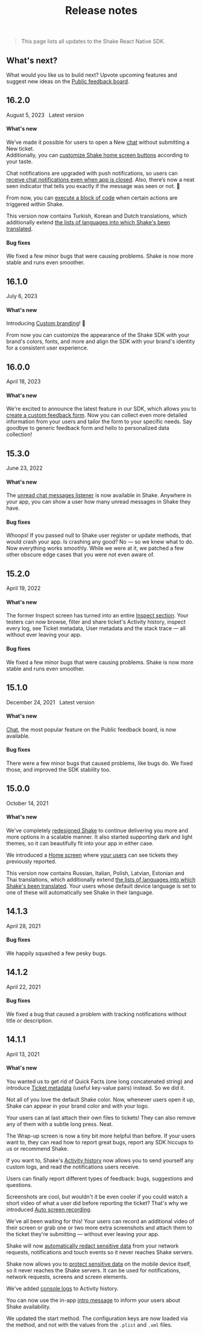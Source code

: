 ﻿---
id: releases
title: Release notes
---
>This page lists all updates to the Shake React Native SDK.

## What's next?

What would you like us to build next? Upvote upcoming features and suggest new ideas on the [Public feedback board](https://feedback.shakebugs.com/).

## 16.2.0
<span class="tag-button">August 5, 2023</span>&nbsp;&nbsp;
<span class="tag-button green-tag-button">Latest version</span>

#### What's new

We’ve made it possible for users to open a New [chat](/react/user-feedback/invoke) without submitting a New ticket.  
Additionally, you can [customize Shake home screen buttons](/react/configuration-and-data/home-screen) according to your taste.

Chat notifications are upgraded with push notifications, so users can [receive chat notifications even when app is closed](/react/users/chat#notifications).
Also, there’s now a neat seen indicator that tells you exactly if the message was seen or not. :rocket:

From now, you can  [execute a block of code](/react/configuration-and-data/callbacks) when certain actions are triggered within Shake.

This version now contains Turkish, Korean and Dutch translations, which additionally extend [the lists of languages into which Shake's been translated](https://help.shakebugs.com/en/articles/3392092-which-languages-has-shake-sdk-been-translated-to).

#### Bug fixes

We fixed a few minor bugs that were causing problems. Shake is now more stable and runs even smoother.

## 16.1.0
<span class="tag-button">July 6, 2023</span>&nbsp;&nbsp;

#### What's new

Introducing [Custom branding](/react/configuration-and-data/custom-branding)! 🎨️

From now you can customize the appearance of the Shake SDK with your brand's colors,
fonts, and more and align the SDK with your brand's identity for a consistent user experience.

## 16.0.0
<span class="tag-button">April 18, 2023</span>&nbsp;&nbsp;

#### What's new

We're excited to announce the latest feature in our SDK, which allows you to [create a custom feedback form](/react/configuration-and-data/custom-forms).
Now you can collect even more detailed information from your users and tailor the form to your specific needs.
Say goodbye to generic feedback form and hello to personalized data collection!

## 15.3.0
<span class="tag-button">June 23, 2022</span>&nbsp;&nbsp;

#### What's new
The [unread chat messages listener](/react/users/chat/#unread-messages) is now available in Shake. Anywhere in your app, you can show a user how many unread messages in Shake they have.

#### Bug fixes
Whoops! If you passed null to Shake user register or update methods, that would crash your app. Is crashing any good? No — so we knew what to do. Now everything works smoothly.
While we were at it, we patched a few other obscure edge cases that you were not even aware of. 


## 15.2.0
<span class="tag-button">April 19, 2022</span>&nbsp;&nbsp;

#### What's new
The former Inspect screen has turned into an entire [Inspect section](/react/shake-ui/inspect-section). Your testers can now browse, filter and share ticket's Activity history, inspect every log, see Ticket metadata, User metadata and the stack trace — all without ever leaving your app.

#### Bug fixes
We fixed a few minor bugs that were causing problems. Shake is now more stable and runs even smoother.

## 15.1.0
<span class="tag-button">December 24, 2021</span>&nbsp;&nbsp;
<span class="tag-button green-tag-button">Latest version</span>

#### What's new

[Chat](/react/shake-ui/chat-screen), the most popular feature on the Public feedback board, is now available.

#### Bug fixes

There were a few minor bugs that caused problems, like bugs do. We fixed those, and improved the SDK stability too.


## 15.0.0
<span class="tag-button">October 14, 2021</span>&nbsp;&nbsp;

#### What's new

We've completely [redesigned Shake](/react/shake-ui/home-screen) to continue delivering you more and more options in a scalable manner.
It also started supporting dark and light themes, so it can beautifully fit into your app in either case.

We introduced a [Home screen](/react/shake-ui/home-screen) where [your users](/react/users/overview) can see tickets they previously reported.

This version now contains Russian, Italian, Polish, Latvian, Estonian and Thai translations, which additionally extend [the lists of languages into which Shake's been translated](https://help.shakebugs.com/en/articles/3392092-which-languages-has-shake-sdk-been-translated-to). 
Your users whose default device language is set to one of these will automatically see Shake in their language.


## 14.1.3
<span class="tag-button">April 28, 2021</span>&nbsp;&nbsp;

#### Bug fixes

We happily squashed a few pesky bugs.


## 14.1.2
<span class="tag-button">April 22, 2021</span>&nbsp;&nbsp;

#### Bug fixes

We fixed a bug that caused a problem with tracking notifications without title or description.


## 14.1.1
<span class="tag-button">April 13, 2021</span>&nbsp;&nbsp;

#### What's new

You wanted us to get rid of Quick Facts (one long concatenated string)
and introduce [Ticket metadata](/react/configuration-and-data/ticket-metadata) (useful key-value pairs) instead. So we did it.

Not all of you love the default Shake color. Now, whenever users open it up,
Shake can appear in your brand color and with your logo.

Your users can at last attach their own files to tickets!
They can also remove any of them with a subtle long press. Neat.

The Wrap-up screen is now a tiny bit more helpful than before.
If your users want to, they can read how to report great bugs, report any SDK hiccups to us or recommend Shake.

If you want to, Shake's [Activity history](/react/configuration-and-data/activity-history) now allows you to send yourself any custom logs,
and read the notifications users receive.

Users can finally report different types of feedback: bugs, suggestions and questions.

Screenshots are cool, but wouldn't it be even cooler if you could watch a short video of what a user did before reporting the ticket?
That's why we introduced [Auto screen recording](/react/configuration-and-data/auto-screen-recording).

We've all been waiting for this! Your users can record an additional video of their screen or grab one or two more
extra screenshots and attach them to the ticket they're submitting — without ever leaving your app.

Shake will now [automatically redact sensitive data](/react/configuration-and-data/manage-sensitive-data/#automatically-redacted-sensitive-data)
from your network requests, notifications and touch events so it never reaches Shake servers.

Shake now allows you to [protect sensitive data](/react/configuration-and-data/manage-sensitive-data) on the mobile device itself,
so it never reaches the Shake servers. It can be used for notifications, network requests, screens and screen elements.

We've added [console logs](/react/configuration-and-data/activity-history/#console-logs) to Activity history.

You can now use the in-app [intro message](/react/user-feedback/intro-message) to inform your users about Shake availability.

We updated the start method. The configuration keys are now loaded via the method, and not with the values from the `.plist` and `.xml` files.
